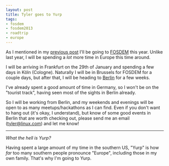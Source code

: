```yaml
---
layout: post
title: Tyler goes to Yurp
tags:
- fosdem
- fosdem2013
- roadtrip
- europe
---
```


As I mentioned in my [previous
post](/2012/11/18/testing-automation-devroom-fosdem.html) I'll be going to
[FOSDEM](http://fosdem.org) this year. Unlike last year, I will be spending a
*lot* more time in Europe this time around.

I will be arriving in Frankfurt on the 29th of January and spending a few days
in K&ouml;ln (Cologne). Naturally I will be in Brussels for FOSDEM for a couple
days, but after that, I will be heading to
[Berlin](https://en.wikipedia.org/wiki/Berlin) for a few weeks.

I've already spent a good amount of time in Germany, so I won't be on the
"tourist track", having seen most of the sights in Berlin already.

So I will be working from Berlin, and my weekends and evenings will be open to
as many meetups/hackathons as I can find. Even if you don't want to hang out
(it's okay, I understand), but know of some good events in Berlin that are
worth checking out, please send me an email (tyler@linux.com) and let me know!



---


*What the hell is Yurp?*

Having spent a large amount of my time in the southern US, "Yurp" is how *far*
too many southern people pronounce "Europe", including those in my own family.
That's why I'm going to Yurp.
